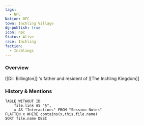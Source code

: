 ```yaml
---
tags:
  - NPC
Nation: OFC
town: Inchling Village
dg-publish: true
icon: npc
Status: Alive
race: Inchling
faction:
  - Inchlings
---
```


### Overview
[[Dill Billington]] 's father and resident of [[The Inchling Kingdom]]

### History & Mentions
```dataview
TABLE WITHOUT ID
	file.link AS "§", 
	x AS "Interactions" FROM "Session Notes"
FLATTEN x WHERE contains(x,this.file.name) 
SORT file.name DESC
```
